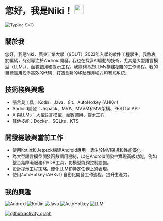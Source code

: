 # 您好，我是Niki！ <img src="https://media.giphy.com/media/hvRJCLFzcasrR4ia7z/giphy.gif" width="30">

![Typing SVG](https://readme-typing-svg.demolab.com/?font=Exo+2&size=22&pause=1000&width=435&lines=Welcome+to+my+GitHub+profile!)

## 關於我

您好，我是Niki，廣東工業大學（GDUT）2023年入學的軟件工程學生。我熱衷於編碼，特別專注於Android開發。我也在探索AI驅動的技術，尤其是大型語言模型（LLMs）、函數調用和提示工程。我能夠基於LLMs構建複雜的工作流程。我的目標是用乾淨高效的代碼，打造創新的移動應用程式和智能系統。

## 技術棧與興趣

- 語言與工具：Kotlin、Java、Git、AutoHotkey (AHKv1)
- Android開發：Jetpack、MVP、MVVM和MVI架構、RESTful APIs
- AI與LLMs：大型語言模型、函數調用、提示工程
- 其他技能：Docker、SQLite、KTS

## 開發經驗與當前工作

- 使用Kotlin和Jetpack構建Android應用，專注於MVI架構和性能優化。
- 為大型語言模型開發函數調用機制，以在Android開發中實現高級功能，例如整合無障礙服務和ADB工具，使模型能夠控制設備。
- 設計提示工程策略，優化LLM在特定任務上的表現。
- 使用AutoHotkey (AHKv1) 自動化開發工作流程，提升生產力。

## 我的興趣

![Android](https://img.shields.io/badge/Android-3DDC84?style=for-the-badge&logo=android&logoColor=white)
![Kotlin](https://img.shields.io/badge/Kotlin-7F52FF?style=for-the-badge&logo=kotlin&logoColor=white)
![Java](https://img.shields.io/badge/java-%23ED8B00.svg?style=for-the-badge&logo=openjdk&logoColor=white)
![AutoHotkey](https://img.shields.io/badge/AutoHotkey%20v1-334455?style=for-the-badge&logo=autohotkey&logoColor=white)
![LLM](https://img.shields.io/badge/LLM-007ACC?style=for-the-badge&logo=ai&logoColor=white)

[![github activity graph](https://github-readme-activity-graph.vercel.app/graph?username=denclint86&bg_color=ffffff&color=9e4c98&line=9992f7&point=1e6794&area=true&hide_border=true)](https://github.com/ashutosh00710/github-readme-activity-graph)